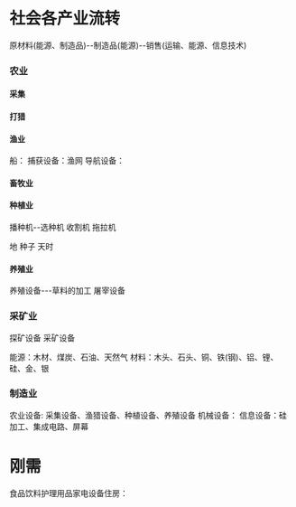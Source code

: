 # 社会各产业流转
原材料(能源、制造品)--制造品(能源)--销售(运输、能源、信息技术)

### 农业
#### 采集
#### 打猎
#### 渔业
船：
捕获设备：渔网
导航设备：

#### 畜牧业

#### 种植业
播种机--选种机
收割机
拖拉机

地
种子
天时

#### 养殖业
养殖设备---草料的加工
屠宰设备

### 采矿业 
探矿设备
采矿设备

能源：木材、煤炭、石油、天然气
材料：木头、石头、铜、铁(钢)、铝、锂、硅、金、银

### 制造业
农业设备: 采集设备、渔猎设备、种植设备、养殖设备
机械设备：
信息设备：硅加工、集成电路、屏幕

# 刚需
食品饮料护理用品家电设备住房：

